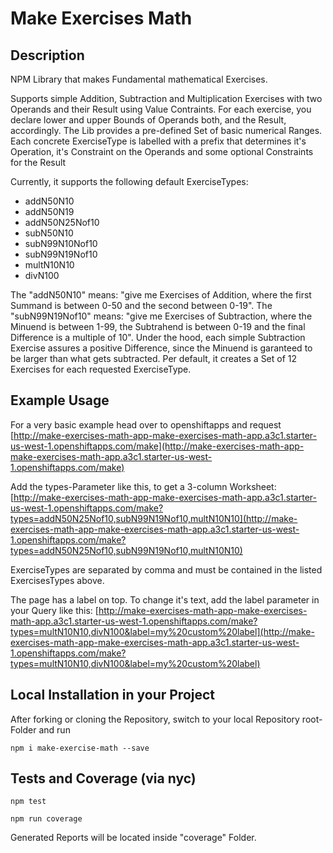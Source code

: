 # Make Exercises Math
## Description
NPM Library that makes Fundamental mathematical Exercises.

Supports simple Addition, Subtraction and Multiplication Exercises with two Operands and their Result using Value Contraints. 
For each exercise, you declare lower and upper Bounds of Operands both, and the Result, accordingly. 
The Lib provides a pre-defined Set of basic numerical Ranges. Each concrete ExerciseType is labelled with a prefix that determines it's Operation, it's Constraint on the Operands and some optional Constraints for the Result

Currently, it supports the following default ExerciseTypes:
* addN50N10
* addN50N19
* addN50N25Nof10
* subN50N10
* subN99N10Nof10
* subN99N19Nof10
* multN10N10
* divN100

The "addN50N10" means: "give me Exercises of Addition, where the first Summand is between 0-50 and the second between 0-19".
The "subN99N19Nof10" means: "give me Exercises of Subtraction, where the Minuend is between 1-99, the Subtrahend is between 0-19 and the final Difference is a multiple of 10". Under the hood, each simple Subtraction Exercise assures a positive Difference, since the Minuend is garanteed to be larger than what gets subtracted. Per default, it creates a Set of 12 Exercises for each requested ExerciseType.

## Example Usage

For a very basic example head over to openshiftapps and request [http://make-exercises-math-app-make-exercises-math-app.a3c1.starter-us-west-1.openshiftapps.com/make](http://make-exercises-math-app-make-exercises-math-app.a3c1.starter-us-west-1.openshiftapps.com/make)  


Add the types-Parameter like this, to get a 3-column Worksheet:  
[http://make-exercises-math-app-make-exercises-math-app.a3c1.starter-us-west-1.openshiftapps.com/make?types=addN50N25Nof10,subN99N19Nof10,multN10N10](http://make-exercises-math-app-make-exercises-math-app.a3c1.starter-us-west-1.openshiftapps.com/make?types=addN50N25Nof10,subN99N19Nof10,multN10N10)

ExerciseTypes are separated by comma and must be contained in the listed ExercisesTypes above. 

The page has a label on top. To change it's text, add the label parameter in your Query like this:
[http://make-exercises-math-app-make-exercises-math-app.a3c1.starter-us-west-1.openshiftapps.com/make?types=multN10N10,divN100&label=my%20custom%20label](http://make-exercises-math-app-make-exercises-math-app.a3c1.starter-us-west-1.openshiftapps.com/make?types=multN10N10,divN100&label=my%20custom%20label)

## Local Installation in your Project
After forking or cloning the Repository, switch to your local Repository root-Folder and run
```
npm i make-exercise-math --save
```

## Tests and Coverage (via nyc)
```
npm test
```

```
npm run coverage
```
Generated Reports will be located inside "coverage" Folder.



